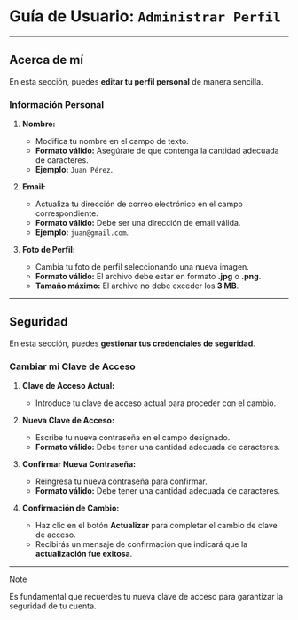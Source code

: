 # Guía de Usuario: `Administrar Perfil`

---

## **Acerca de mí**

En esta sección, puedes **editar tu perfil personal** de manera sencilla.

### **Información Personal**

1. **Nombre:**
   - Modifica tu nombre en el campo de texto.
   - **Formato válido:** Asegúrate de que contenga la cantidad adecuada de caracteres.
   - **Ejemplo:** `Juan Pérez`.

2. **Email:**
   - Actualiza tu dirección de correo electrónico en el campo correspondiente.
   - **Formato válido:** Debe ser una dirección de email válida.
   - **Ejemplo:** `juan@gmail.com`.

3. **Foto de Perfil:**
   - Cambia tu foto de perfil seleccionando una nueva imagen.
   - **Formato válido:** El archivo debe estar en formato **.jpg** o **.png**.
   - **Tamaño máximo:** El archivo no debe exceder los **3 MB**.

---

## **Seguridad**

En esta sección, puedes **gestionar tus credenciales de seguridad**.

### **Cambiar mi Clave de Acceso**

1. **Clave de Acceso Actual:**
   - Introduce tu clave de acceso actual para proceder con el cambio.

2. **Nueva Clave de Acceso:**
   - Escribe tu nueva contraseña en el campo designado.
   - **Formato válido:** Debe tener una cantidad adecuada de caracteres.


3. **Confirmar Nueva Contraseña:**
   - Reingresa tu nueva contraseña para confirmar.
   - **Formato válido:** Debe tener una cantidad adecuada de caracteres.


4. **Confirmación de Cambio:**
   - Haz clic en el botón **Actualizar** para completar el cambio de clave de acceso.
   - Recibirás un mensaje de confirmación que indicará que la **actualización fue exitosa**.

---

> [!NOTE]
>  Es fundamental que recuerdes tu nueva clave de acceso para garantizar la seguridad de tu cuenta.
